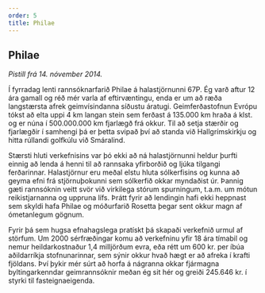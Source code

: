 ```yaml
---
order: 5
title: Philae
---
```


## Philae

*Pistill frá 14. nóvember 2014.*

Í fyrradag lenti rannsóknarfarið Philae á halastjörnunni 67P. Ég varð aftur 12 ára gamall og réð mér varla af eftirvæntingu, enda er um að ræða langstærsta afrek geimvísindanna síðustu áratugi. Geimferðastofnun Evrópu tókst að elta uppi 4 km langan stein sem ferðast á 135.000 km hraða á klst. og er núna í 500.000.000 km fjarlægð frá okkur. Til að setja stærðir og fjarlægðir í samhengi þá er þetta svipað því að standa við Hallgrímskirkju og hitta rúllandi golfkúlu við Smáralind.

Stærsti hluti verkefnisins var þó ekki að ná halastjörnunni heldur þurfti einnig að lenda á henni til að rannsaka yfirborðið og ljúka tilgangi ferðarinnar. Halastjörnur eru meðal elstu hluta sólkerfisins og kunna að geyma efni frá stjörnuþokunni sem sólkerfið okkar myndaðist úr. Þannig gæti rannsóknin veitt svör við virkilega stórum spurningum, t.a.m. um mótun reikistjarnanna og uppruna lífs. Þrátt fyrir að lendingin hafi ekki heppnast sem skyldi hafa Philae og móðurfarið Rosetta þegar sent okkur magn af ómetanlegum gögnum.

Fyrir þá sem hugsa efnahagslega pratískt þá skapaði verkefnið urmul af störfum. Um 2000 sérfræðingar komu að verkefninu yfir 18 ára tímabil og nemur heildarkostnaður 1,4 milljörðum evra, eða rétt um 600 kr. per íbúa aðildarríkja stofnunarinnar, sem sýnir okkur hvað hægt er að afreka í krafti fjöldans. Því þykir mér súrt að horfa á nágranna okkar fjármagna byltingarkenndar geimrannsóknir meðan ég sit hér og greiði 245.646 kr. í styrki til fasteignaeigenda.
